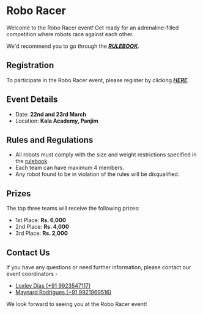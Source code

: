 # Robo Racer

Welcome to the Robo Racer event! Get ready for an adrenaline-filled competition where robots race against each other.

We'd recommend you to go through the **_[RULEBOOK](./roboracer-rulebook.pdf)_**.

## Registration

To participate in the Robo Racer event, please register by clicking **_[HERE](https://docs.google.com/forms/d/e/1FAIpQLSd0TF2WpGpEA8FTPQRfssMYNYU8X9FlB8nFUBhjw-EKV1vGnQ/viewform?usp=sf_link)_**.

## Event Details

- Date: **22nd and 23rd March**
- Location: **Kala Academy, Panjim**

## Rules and Regulations

- All robots must comply with the size and weight restrictions specified in the [rulebook](./roboracer-rulebook.pdf).
- Each team can have maximum 4 members.
- Any robot found to be in violation of the rules will be disqualified.

## Prizes

The top three teams will receive the following prizes:

- 1st Place: **Rs. 6,000**
- 2nd Place: **Rs. 4,000**
- 3rd Place: **Rs. 2,000**

## Contact Us

If you have any questions or need further information, please contact our event coordinators -

- [Loxley Dias (+91 9923547117)](tel:+919923547117)
- [Maynard Rodrigues (+91 9921969516)](tel:+919921969516)

We look forward to seeing you at the Robo Racer event!

